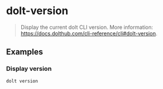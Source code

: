 # dolt-version

> Display the current dolt CLI version. More information: <https://docs.dolthub.com/cli-reference/cli#dolt-version>.

## Examples

### Display version

```bash
dolt version
```
